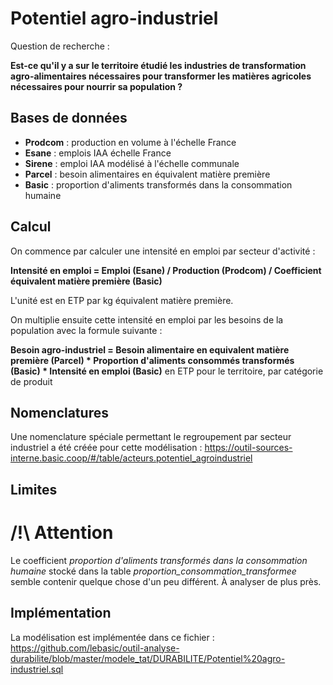 # Potentiel agro-industriel

Question de recherche :

**Est-ce qu'il y a sur le territoire étudié les industries de transformation agro-alimentaires nécessaires pour transformer les matières agricoles nécessaires pour nourrir sa population ?**

## Bases de données
- **Prodcom** : production en volume à l'échelle France
- **Esane** : emplois IAA échelle France
- **Sirene** : emploi IAA modélisé à l'échelle communale
- **Parcel** : besoin alimentaires en équivalent matière première
- **Basic** : proportion d'aliments transformés dans la consommation humaine


## Calcul
On commence par calculer une intensité en emploi par secteur d'activité :

**Intensité en emploi = Emploi (Esane) / Production (Prodcom) / Coefficient équivalent matière première (Basic)**

L'unité est en ETP par kg équivalent matière première.

On multiplie ensuite cette intensité en emploi par les besoins de la population avec la formule suivante :

**Besoin agro-industriel = Besoin alimentaire en equivalent matière première (Parcel) * Proportion d'aliments consommés transformés (Basic) * Intensité en emploi (Basic)** en ETP pour le territoire, par catégorie de produit


## Nomenclatures
Une nomenclature spéciale permettant le regroupement par secteur industriel a été créée pour cette modélisation : https://outil-sources-interne.basic.coop/#/table/acteurs.potentiel_agroindustriel

## Limites
# /!\ Attention
Le coefficient *proportion d'aliments transformés dans la consommation humaine* stocké dans la table *proportion_consommation_transformee* semble contenir quelque chose d'un peu différent. À analyser de plus près.

## Implémentation
La modélisation est implémentée dans ce fichier : https://github.com/lebasic/outil-analyse-durabilite/blob/master/modele_tat/DURABILITE/Potentiel%20agro-industriel.sql